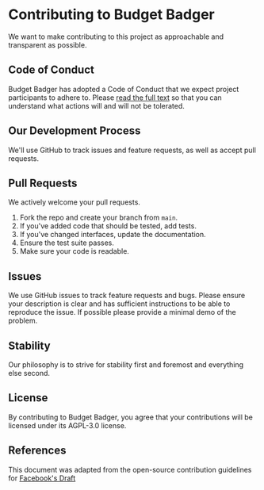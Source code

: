 # Contributing to Budget Badger
We want to make contributing to this project as approachable and transparent as
possible.

## Code of Conduct
Budget Badger has adopted a Code of Conduct that we expect project
participants to adhere to. Please [read the full text](https://github.com/baywolf-studios/BudgetBadger/blob/main/CODE_OF_CONDUCT.md)
so that you can understand what actions will and will not be tolerated.

## Our Development Process
We'll use GitHub to track issues and feature requests, as well as accept pull requests.

## Pull Requests
We actively welcome your pull requests.

1. Fork the repo and create your branch from `main`.
2. If you've added code that should be tested, add tests.
3. If you've changed interfaces, update the documentation.
4. Ensure the test suite passes.
5. Make sure your code is readable.

## Issues
We use GitHub issues to track feature requests and bugs. Please ensure your description is
clear and has sufficient instructions to be able to reproduce the issue.
If possible please provide a minimal demo of the problem.


## Stability
Our philosophy is to strive for stability first and foremost and everything else second.

## License
By contributing to Budget Badger, you agree that your contributions will be licensed
under its AGPL-3.0 license.

## References
This document was adapted from the open-source contribution guidelines for [Facebook's Draft](https://raw.githubusercontent.com/facebook/draft-js/main/CONTRIBUTING.md)
